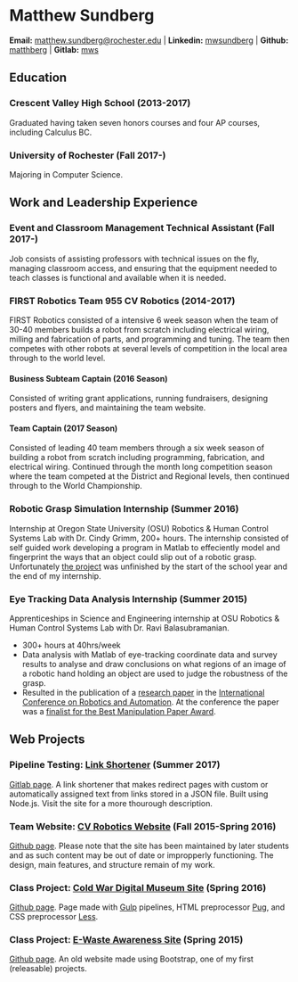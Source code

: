 # Matthew Sundberg

**Email:** [matthew.sundberg@rochester.edu](matthew.sundberg@rochester.edu)
|
**Linkedin:** [mwsundberg](https://www.linkedin.com/in/mwsundberg/)
|
**Github:** [matthberg](http://github.com/matthberg/)
|
**Gitlab:** [mws](https://gitlab.com/mws)

## Education
### **Crescent Valley High School** (2013-2017)
Graduated having taken seven honors courses and four AP courses, including Calculus BC.

### **University of Rochester** (Fall 2017-)
Majoring in Computer Science.

## Work and Leadership Experience
### **Event and Classroom Management Technical Assistant** (Fall 2017-)
Job consists of assisting professors with technical issues on the fly, managing classroom access, and ensuring that the equipment needed to teach classes is functional and available when it is needed. 

### **FIRST Robotics** Team 955 CV Robotics (2014-2017)
FIRST Robotics consisted of a intensive 6 week season when the team of 30-40 members builds a robot from scratch including electrical wiring, milling and fabrication of parts, and programming and tuning. The team then competes with other robots at several levels of competition in the local area through to the world level.

#### **Business Subteam Captain** (2016 Season)
Consisted of writing grant applications, running fundraisers, designing posters and flyers, and maintaining the team website.

#### **Team Captain** (2017 Season)
Consisted of leading 40 team members through a six week season of building a robot from scratch including programming, fabrication, and electrical wiring. Continued through the month long competition season where the team competed at the District and Regional levels, then continued through to the World Championship.

### **Robotic Grasp Simulation Internship** (Summer 2016)
Internship at Oregon State University (OSU) Robotics & Human Control Systems Lab with Dr. Cindy Grimm, 200+ hours. The internship consisted of self guided work developing a program in Matlab to effeciently model and fingerprint the ways that an object could slip out of a robotic grasp. Unfortunately [the project](https://github.com/OSUrobotics/transformationLimitsMetric) was unfinished by the start of the school year and the end of my internship.

### **Eye Tracking Data Analysis Internship** (Summer 2015)
Apprenticeships in Science and Engineering internship at OSU Robotics & Human Control Systems Lab with Dr. Ravi Balasubramanian.

* 300+ hours at 40hrs/week
* Data analysis with Matlab of eye-tracking coordinate data and survey results to analyse and draw conclusions on what regions of an image of a robotic hand holding an object are used to judge the robustness of the grasp. 
* Resulted in the publication of a [research paper](https://mws.is/2016ICRApaper.pdf) in the [International Conference on Robotics and Automation](https://www.icra2016.org). At the conference the paper was a [finalist for the Best Manipulation Paper Award](https://www.icra2016.org/conference/awards/).

## Web Projects
### **Pipeline Testing:** [Link Shortener](https://l.mws.is/) (Summer 2017)
[Gitlab page](https://gitlab.com/mws/L).
A link shortener that makes redirect pages with custom or automatically assigned text from links stored in a JSON file. Built using Node.js. Visit the site for a more thourough description.

### **Team Website:** [CV Robotics Website](http://team955.org) (Fall 2015-Spring 2016)

[Github page](https://github.com/FRC-Team-955/TeamWebsite).
Please note that the site has been maintained by later students and as such content may be out of date or impropperly functioning. The design, main features, and structure remain of my work.

### **Class Project:** [Cold War Digital Museum Site](https://mws.is/e-waste) (Spring 2016)
[Github page](https://github.com/matthberg/apushMuseum).
Page made with [Gulp](https://gulpjs.com/) pipelines, HTML preprocessor [Pug](https://pugjs.org/), and CSS preprocessor [Less](http://lesscss.org/).

### **Class Project:** [E-Waste Awareness Site](https://mws.is/e-waste) (Spring 2015)
[Github page](https://github.com/matthberg/e-waste/tree/gh-pages).
An old website made using Bootstrap, one of my first (releasable) projects.





